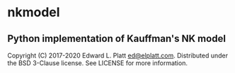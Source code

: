 # nkmodel
## Python implementation of Kauffman's NK model
Copyright (C) 2017-2020 Edward L. Platt <ed@elplatt.com>.
Distributed under the BSD 3-Clause license.
See LICENSE for more information.
